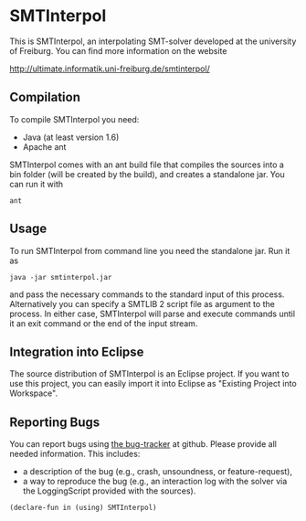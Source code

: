 SMTInterpol
===========

This is SMTInterpol, an interpolating SMT-solver developed at the university
of Freiburg.  You can find more information on the website

http://ultimate.informatik.uni-freiburg.de/smtinterpol/


Compilation
-----------

To compile SMTInterpol you need:
- Java (at least version 1.6)
- Apache ant

SMTInterpol comes with an ant build file that compiles the sources into a bin
folder (will be created by the build), and creates a standalone jar.  You can
run it with

    ant


Usage
-----

To run SMTInterpol from command line you need the standalone jar.  Run it as

    java -jar smtinterpol.jar

and pass the necessary commands to the standard input of this process.
Alternatively you can specify a SMTLIB 2 script file as argument to the
process.  In either case, SMTInterpol will parse and execute commands until it
an exit command or the end of the input stream.


Integration into Eclipse
------------------------

The source distribution of SMTInterpol is an Eclipse project.  If you want to
use this project, you can easily import it into Eclipse as "Existing Project
into Workspace".


Reporting Bugs
--------------

You can report bugs using
[the bug-tracker](https://github.com/ultimate-pa/smtinterpol/issues) at github.
Please provide all needed information.  This includes:
 -  a description of the bug (e.g., crash, unsoundness, or feature-request),
 -  a way to reproduce the bug (e.g., an interaction log with the solver 
    via the LoggingScript provided with the sources).

```
(declare-fun in (using) SMTInterpol)
```

